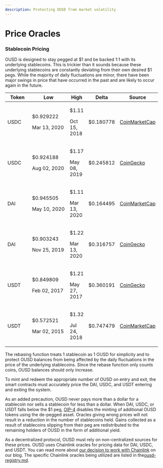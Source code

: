 ```yaml
---
description: Protecting OUSD from market volatility
---
```


# Price Oracles

### Stablecoin Pricing

OUSD is designed to stay pegged at $1 and be backed 1:1 with its underlying stablecoins. This is trickier than it sounds because these underlying stablecoins are constantly deviating from their own desired $1 pegs. While the majority of daily fluctuations are minor, there have been major swings in price that have occurred in the past and are likely to occur again in the future.

<table><thead><tr><th width="107">Token</th><th width="160">Low</th><th>High</th><th>Delta</th><th>Source</th></tr></thead><tbody><tr><td>USDC</td><td><p>$0.929222</p><p>Mar 13, 2020</p></td><td><p>$1.11</p><p>Oct 15, 2018</p></td><td>$0.180778</td><td><a href="https://coinmarketcap.com/currencies/usd-coin/">CoinMarketCap</a></td></tr><tr><td>USDC</td><td><p>$0.924188</p><p>Aug 02, 2020</p></td><td><p>$1.17</p><p>May 08, 2019</p></td><td>$0.245812</td><td><a href="https://www.coingecko.com/en/coins/usd-coin">CoinGecko</a></td></tr><tr><td>DAI</td><td><p>$0.945505</p><p>May 10, 2020</p></td><td><p>$1.11</p><p>Mar 13, 2020</p></td><td>$0.164495</td><td><a href="https://coinmarketcap.com/currencies/multi-collateral-dai/">CoinMarketCap</a></td></tr><tr><td>DAI</td><td><p>$0.903243</p><p>Nov 25, 2019</p></td><td><p>$1.22</p><p>Mar 13, 2020</p></td><td>$0.316757</td><td><a href="https://www.coingecko.com/en/coins/dai">CoinGecko</a></td></tr><tr><td>USDT</td><td><p>$0.849809</p><p>Feb 02, 2017</p></td><td><p>$1.21</p><p>May 27, 2017</p></td><td>$0.360191</td><td><a href="https://www.coingecko.com/en/coins/tether">CoinGecko</a></td></tr><tr><td>USDT</td><td><p>$0.572521</p><p>Mar 02, 2015</p></td><td><p>$1.32</p><p>Jul 24, 2018</p></td><td>$0.747479</td><td><a href="https://coinmarketcap.com/currencies/tether/">CoinMarketCap</a></td></tr></tbody></table>

The rebasing function treats 1 stablecoin as 1 OUSD for simplicity and to protect OUSD balances from being affected by the daily fluctuations in the price of the underlying stablecoins. Since the rebase function only counts coins, OUSD balances should only increase.

To mint and redeem the appropriate number of OUSD on entry and exit, the smart contracts must accurately price the DAI, USDC, and USDT entering and exiting the system.

As an added precaution, OUSD never pays more than a dollar for a stablecoin nor sells a stablecoin for less than a dollar. When DAI, USDC, or USDT falls below the $1 peg, [OIP-4](https://github.com/OriginProtocol/origin-dollar/issues/1000) disables the minting of additional OUSD tokens using the de-pegged asset. Oracles giving wrong prices will not result in a reduction in the number of stablecoins held. Gains collected as a result of stablecoins slipping from their peg are redistributed to the remaining holders of OUSD in the form of additional yield.

As a decentralized protocol, OUSD must rely on non-centralized sources for these prices. OUSD uses Chainlink oracles for pricing data for DAI, USDC, and USDT. You can read more about [our decision to work with Chainlink](https://blog.originprotocol.com/how-origin-uses-chainlink-oracles-to-secure-ousd-bff5601e840e) on our blog. The specific Chainlink oracles being utilized are listed in the[ousd-registry.md](../contracts/registry/ousd-registry.md "mention").
